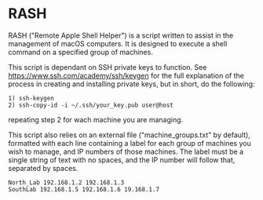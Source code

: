 # RASH

RASH ("Remote Apple Shell Helper") is a script written to assist in the management of macOS computers. It is designed to execute a shell command on a specified group of machines.

This script is dependant on SSH private keys to function. See https://www.ssh.com/academy/ssh/keygen for the full explanation of the process in creating and installing private keys, but in short, do the following:

```
1) ssh-keygen
2) ssh-copy-id -i ~/.ssh/your_key.pub user@host
```

repeating step 2 for wach machine you are managing.

This script also relies on an external file ("machine_groups.txt" by default), formatted with each line containing a label for each group of machines you wish to manage, and IP numbers of those machines. The label must be a single string of text with no spaces, and the IP number will follow that, separated by spaces.

```
North_Lab 192.168.1.2 192.168.1.3
SouthLab 192.168.1.5 192.168.1.6 19.168.1.7
```

